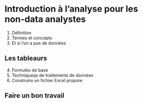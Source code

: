 # Introduction à l’analyse pour les non-data analystes
1. Définition
2. Termes et concepts
3. Et si l’on a pas de données
## Les tableaurs
4. Formules de base
5. Techniqueqs de traitements de données
6. Construire un fichier Excel propore
## Faire un bon travail
<!-- 7. Comprendre l'objecif de l'entreprise -->